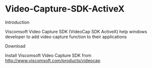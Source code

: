 # Video-Capture-SDK-ActiveX

Introduction

Viscomsoft Video Capture SDK (VideoCap SDK ActiveX) help windows developer to add video capture function to their applications

Download

Install Viscomsoft Video Capture SDK from http://www.viscomsoft.com/products/videocap
